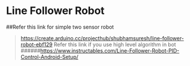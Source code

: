 # Line Follower Robot
##Refer this link for simple two sensor robot
>https://create.arduino.cc/projecthub/shubhamsuresh/line-follower-robot-ebf129
Refer this link if you use high level algorithm in bot
######https://www.instructables.com/Line-Follower-Robot-PID-Control-Android-Setup/
